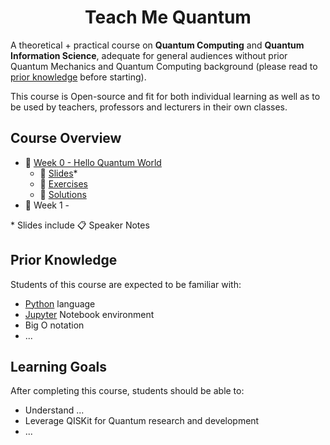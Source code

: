 <h1 align="center">Teach Me Quantum</h1>

A theoretical + practical course on **Quantum Computing** and **Quantum Information Science**, adequate for general audiences without prior Quantum Mechanics and Quantum Computing background (please read to [prior knowledge](#prior-knowledge) before starting).

This course is Open-source and fit for both individual learning as well as to be used by teachers, professors and lecturers in their own classes.

## Course Overview

 * 📁 [Week 0 - Hello Quantum World]()
     * 📖 [Slides]()*
     * 📁 [Exercises]()
     * 📁 [Solutions]()
 * 📁 Week 1 - 

\* Slides include 📋 Speaker Notes

## Prior Knowledge
Students of this course are expected to be familiar with:
 * [Python](https://www.python.org/) language
 * [Jupyter](http://jupyter.org/) Notebook environment
 * Big O notation
 * ...

## Learning Goals
After completing this course, students should be able to:
 * Understand ...
 * Leverage QISKit for Quantum research and development
 * ...
